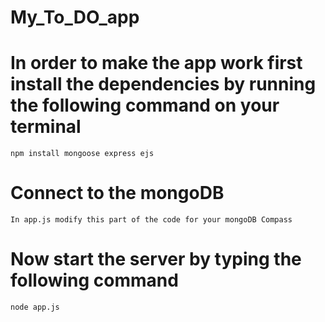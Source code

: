 # My_To_DO_app

# In order to make the app work first install the dependencies by running the following command on your terminal

```
npm install mongoose express ejs 
```
# Connect to the mongoDB 

```
In app.js modify this part of the code for your mongoDB Compass
```

# Now start the server by typing the following command

```
node app.js
```


